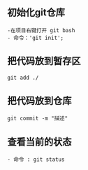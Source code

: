 ## 初始化git仓库
	-在项目右键打开 git bash
	- 命令：'git init';

## 把代码放到暂存区
	git add ./

## 把代码放到仓库
	git commit -m "描述"

## 查看当前的状态
	- 命令 : git status

